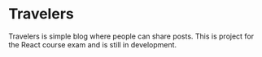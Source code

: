 # Travelers

Travelers is simple blog where people can share posts. This is project for the React course exam and is still in development.
